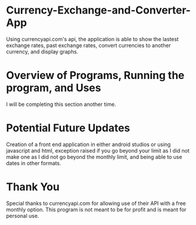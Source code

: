 # Currency-Exchange-and-Converter-App
Using currencyapi.com's api, the application is able to show the lastest exchange rates, past exchange rates, convert currencies to another currency, and display graphs.


# Overview of Programs, Running the program, and Uses
I will be completing this section another time.

# Potential Future Updates
Creation of a front end application in either android studios or using javascript and html, exception raised if you go beyond your limit as I did not make one as I did not go beyond the monthly limit, and being able to use dates in other formats.


# Thank You
Special thanks to currencyapi.com for allowing use of their API with a free monthly option. This program is not meant to be for profit and is meant for personal use.
